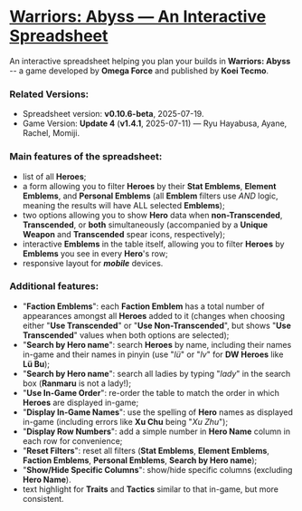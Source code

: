  # [Warriors: Abyss — An Interactive Spreadsheet](https://wynathan.github.io/wynathan-abyss/)

 An interactive spreadsheet helping you plan your builds in **Warriors: Abyss** -- a game developed by **Omega Force** and published by **Koei Tecmo**.

 ### Related Versions:
  - Spreadsheet version: **v0.10.6-beta**, 2025-07-19.
  - Game Version: **Update 4** (**v1.4.1**, 2025-07-11) — Ryu Hayabusa, Ayane, Rachel, Momiji. 
 
 ### Main features of the spreadsheet:
   - list of all **Heroes**;
   - a form allowing you to filter **Heroes** by their **Stat Emblems**, **Element Emblems**, and **Personal Emblems** (all **Emblem** filters use _AND_ logic, meaning the results will have ALL selected **Emblems**);
   - two options allowing you to show **Hero** data when **non-Transcended**, **Transcended**, or **both** simultaneously (accompanied by a **Unique Weapon** and **Transcended** spear icons, respectively);
   - interactive **Emblems** in the table itself, allowing you to filter **Heroes** by **Emblems** you see in every **Hero**'s row;
   - responsive layout for ***mobile*** devices.

 ### Additional features:
   - "**Faction Emblems**": each **Faction Emblem** has a total number of appearances amongst all **Heroes** added to it (changes when choosing either "**Use Transcended**" or "**Use Non-Transcended**", but shows "**Use Transcended**" values when both options are selected);
   - "**Search by Hero name**": search **Heroes** by name, including their names in-game and their names in pinyin (use "_lü_" or "_lv_" for **DW Heroes** like **Lü Bu**);
   - "**Search by Hero name**": search all ladies by typing "_lady_" in the search box (**Ranmaru** is not a lady!);
   - "**Use In-Game Order**": re-order the table to match the order in which **Heroes** are displayed in-game;
   - "**Display In-Game Names**": use the spelling of **Hero** names as displayed in-game (including errors like **Xu Chu** being "_Xu Zhu_");
   - "**Display Row Numbers**": add a simple number in **Hero Name** column in each row for convenience;
   - "**Reset Filters**": reset all filters (**Stat Emblems**, **Element Emblems**, **Faction Emblems**, **Personal Emblems**, **Search by Hero name**);
   - "**Show/Hide Specific Columns**": show/hide specific columns (excluding **Hero Name**).
   - text highlight for **Traits** and **Tactics** similar to that in-game, but more consistent.
